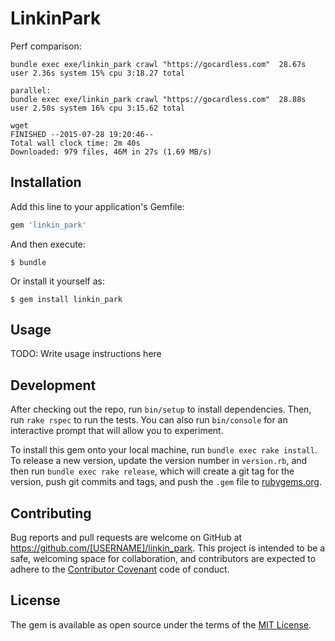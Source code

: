 # LinkinPark

Perf comparison:

```
bundle exec exe/linkin_park crawl "https://gocardless.com"  28.67s user 2.36s system 15% cpu 3:18.27 total

parallel:
bundle exec exe/linkin_park crawl "https://gocardless.com"  28.88s user 2.50s system 16% cpu 3:15.62 total

wget
FINISHED --2015-07-28 19:20:46--
Total wall clock time: 2m 40s
Downloaded: 979 files, 46M in 27s (1.69 MB/s)
```

## Installation

Add this line to your application's Gemfile:

```ruby
gem 'linkin_park'
```

And then execute:

    $ bundle

Or install it yourself as:

    $ gem install linkin_park

## Usage

TODO: Write usage instructions here

## Development

After checking out the repo, run `bin/setup` to install dependencies. Then, run `rake rspec` to run the tests. You can also run `bin/console` for an interactive prompt that will allow you to experiment.

To install this gem onto your local machine, run `bundle exec rake install`. To release a new version, update the version number in `version.rb`, and then run `bundle exec rake release`, which will create a git tag for the version, push git commits and tags, and push the `.gem` file to [rubygems.org](https://rubygems.org).

## Contributing

Bug reports and pull requests are welcome on GitHub at https://github.com/[USERNAME]/linkin_park. This project is intended to be a safe, welcoming space for collaboration, and contributors are expected to adhere to the [Contributor Covenant](contributor-covenant.org) code of conduct.


## License

The gem is available as open source under the terms of the [MIT License](http://opensource.org/licenses/MIT).

